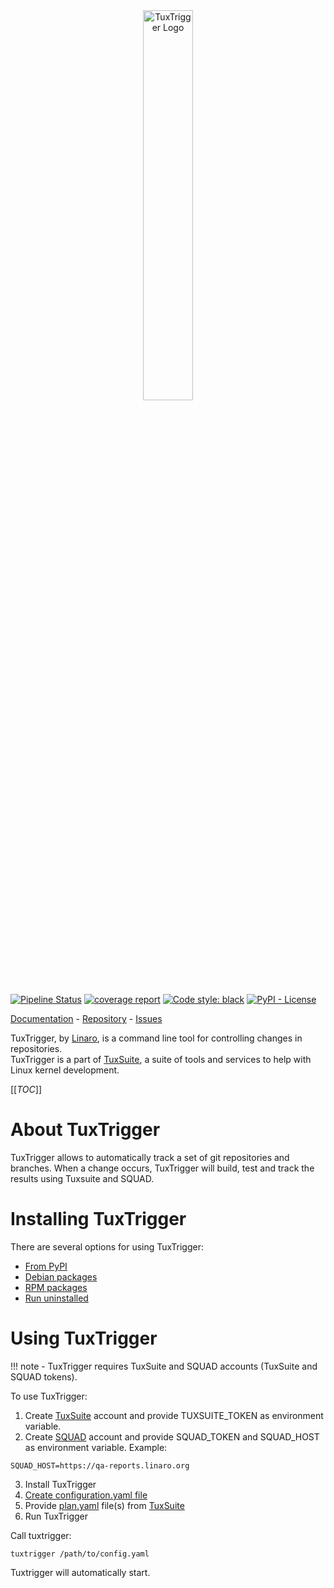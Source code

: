 <div align="center">
  <img src="tuxtrigger.svg" alt="TuxTrigger Logo" width="40%" />
</div>

[![Pipeline Status](https://gitlab.com/Linaro/tuxtrigger/badges/main/pipeline.svg)](https://gitlab.com/Linaro/tuxtrigger/pipelines)
[![coverage report](https://gitlab.com/Linaro/tuxtrigger/badges/main/coverage.svg)](https://gitlab.com/Linaro/tuxtrigger/commits/main)
[![Code style: black](https://img.shields.io/badge/code%20style-black-000000.svg)](https://github.com/psf/black)
[![PyPI - License](https://img.shields.io/pypi/l/tuxtrigger)](https://gitlab.com/Linaro/tuxtrigger/blob/main/LICENSE)

[Documentation](https://linaro.gitlab.io/tuxtrigger) - [Repository](https://gitlab.com/Linaro/tuxtrigger) - [Issues](https://gitlab.com/Linaro/tuxtrigger/-/issues)

TuxTrigger, by [Linaro](https://www.linaro.org/), is a command line tool for controlling changes in repositories.  
TuxTrigger is a part of
[TuxSuite](https://tuxsuite.com), a suite of tools and services to help with
Linux kernel development.

[[_TOC_]]

# About TuxTrigger

TuxTrigger allows to automatically track a set of git repositories and branches. When a change occurs, TuxTrigger will build, test and track the results using Tuxsuite and SQUAD.

# Installing TuxTrigger

There are several options for using TuxTrigger:

- [From PyPI](install-pypi.md)
- [Debian packages](install-deb.md)
- [RPM packages](install-rpm.md)
- [Run uninstalled](run-uninstalled.md)

# Using TuxTrigger

!!! note
    - TuxTrigger requires TuxSuite and SQUAD accounts (TuxSuite and SQUAD tokens).

To use TuxTrigger:

1. Create [TuxSuite](https://tuxsuite.com) account and provide TUXSUITE_TOKEN as environment variable.
2. Create [SQUAD](https://qa-reports.linaro.org/) account and provide SQUAD_TOKEN and SQUAD_HOST as environment variable.
Example:
```shell
SQUAD_HOST=https://qa-reports.linaro.org
```
3. Install TuxTrigger
4. [Create configuration.yaml file](docs/run/#create-configuration-file)
5. Provide [plan.yaml](https://docs.tuxsuite.com/plan/) file(s) from [TuxSuite](https://tuxsuite.com)
6. Run TuxTrigger

Call tuxtrigger:

```shell
tuxtrigger /path/to/config.yaml
```

Tuxtrigger will automatically start.